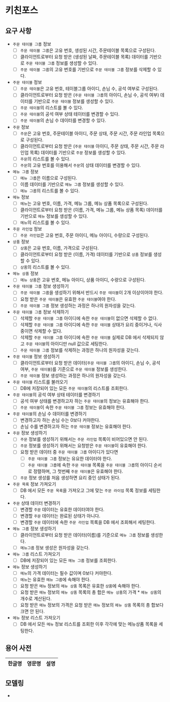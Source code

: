 # 키친포스

## 요구 사항

- `주문 테이블 그룹` 정보
    - [ ] `주문 테이블 그룹`은 고유 번호, 생성된 시간, 주문테이블 목록으로 구성된다.
    - [ ] 클라이언트로부터 요청 받은 (생성된 날짜, 주문테이블 목록) 데이터를 기반으로 `주문 테이블 그룹` 정보를 생성할 수 있다.
    - [ ] `주문 테이블 그룹`의 고유 번호를 기반으로 `주문 테이블 그룹` 정보를 삭제할 수 있다.

- `주문 테이블` 정보
    - [ ] `주문 테이블`은 고유 번호, 테이블그룹 아이디, 손님 수, 공석 여부로 구성된다.
    - [ ] 클라이언트로부터 요청 받은 (`주문 테이블 그룹`의 아이디, 손님 수, 공석 여부) 데이터를 기반으로 `주문 테이블` 정보를 생성할 수 있다.
    - [ ] `주문 테이블`의 리스트를 볼 수 있다.
    - [ ] `주문 테이블`의 공석 여부 상태 테이터를 변경할 수 있다.
    - [ ] `주문 테이블`의 손님 수 데이터를 변경할 수 있다.

- `주문` 정보
    - [ ] `주문`은 고유 번호, 주문테이블 아이디, 주문 상태, 주문 시간, 주문 라인업 목록으로 구성된다.
    - [ ] 클라이언트로부터 요청 받은 (`주문 테이블` 아이디, 주문 상태, 주문 시간, 주문 라인업 목록) 데이터를 기반으로 `주문` 정보를 생성할 수 있다.
    - [ ] `주문`의 리스트를 볼 수 있다.
    - [ ] `주문`의 고유 번호를 이용해서 `주문`의 상태 데이터를 변경할 수 있다.

- `메뉴 그룹` 정보
    - [ ] `메뉴 그룹`은 이름으로 구성된다.
    - [ ] 이름 데이터를 기반으로 `메뉴 그룹` 정보를 생성할 수 있다.
    - [ ] `메뉴 그룹`의 리스트를 볼 수 있다.
   
- `메뉴` 정보
    - [ ] `메뉴`는 고유 번호, 이름, 가격, 메뉴 그룹, 메뉴 상품 목록으로 구성된다.
    - [ ] 클라이언트로부터 요청 받은 (이름, 가격, 메뉴 그룹, 메뉴 상품 목록) 데이터를 기반으로 `메뉴` 정보를 생성할 수 있다.
    - [ ] `메뉴`의 리스트를 볼 수 있다.

- `주문 라인업` 정보
    - [ ] `주문 라인업`은 고유 번호, 주문 아이디, 메뉴 아이디, 수량으로 구성된다.

- `상품` 정보
    - [ ] `상품`은 고유 번호, 이름, 가격으로 구성된다.
    - [ ] 클라이언트로부터 요청 받은 (이름, 가격) 데이터를 기반으로 `상품` 정보를 생성할 수 있다.
    - [ ] `상품`의 리스트를 볼 수 있다.

- `메뉴 상품` 정보
    - [ ] `메뉴 상품`은 고유 번호, 메뉴 아이디, 상품 아이디, 수량으로 구성된다.
    
- `주문 테이블 그룹` 정보 생성하기
    - [ ] `주문 테이블 그룹`을 생성하기 위해서 반드시 `주문 테이블`이 2개 이상이어야 한다.
    - [ ] 요청 받은 `주문 테이블`은 유효한 `주문 테이블`여야 한다.
    - [ ] `주문 테이블 그룹` 정보 생성하는 과정은 하나의 원자성을 갖는다.

- `주문 테이블 그룹` 정보 삭제하기
    - [ ] 삭제할 `주문 테이블 그룹` 아이디에 속한 `주문 테이블`이 없으면 삭제할 수 없다.
    - [ ] 삭제할 `주문 테이블 그룹` 아이디에 속한 `주문 테이블` 상태가 요리 중이거나, 식사 중이면 삭제할 수 없다.
    - [ ] 삭제할 `주문 테이블 그룹` 아이디에 속한 `주문 테이블` 실제로 DB 에서 삭제되지 않고 `주문 테이블`의 아이디만 null 값으로 세팅한다.
    - [ ] `주문 테이블 그룹` 정보를 삭제하는 과정은 하나의 원자성을 갖는다.

- `주문 테이블` 정보 생성하기
    - [ ] 클라이언트로부터 요청 받은 데이터(`주문 테이블 그룹`의 아이디, 손님 수, 공석 여부, `주문 테이블`)를 기준으로 `주문 테이블` 정보를 생성한다.
    - [ ] `주문 테이블` 정보 생성하는 과정은 하나의 원자성을 갖는다.

- `주문 테이블` 리스트를 불러오기
    - [ ] DB에 저장되어 있는 모든 `주문 테이블`의 리스트를 조회한다.
    
- `주문 테이블`의 공석 여부 상태 테이터를 변경하기
    - [ ] 공석 여부 상태를 변경하고자 하는 `주문 테이블`의 정보는 유효해야 한다.
    - [ ] `주문 테이블`이 속한 `주문 테이블 그룹` 정보는 유효해야 한다.
   
- `주문 테이블`의 손님 수 데이터를 변경하기
    - [ ] 변경하고자 하는 손님 수는 0보다 커야한다.
    - [ ] 손님 수를 변경하고자 하는 `주문 테이블` 정보는 유효해야 한다.

- `주문` 정보 생성하기
    - [ ] `주문` 정보를 생성하기 위해서는 `주문 라인업` 목록이 비어있으면 안 된다.
    - [ ] `주문` 정보를 생성하기 위해서는 요청받은 `주문 테이블`이 유효해야 한다.
    - [ ] 요청 받은 데이터 중 `주문 테이블 그룹` 아이디가 있다면 
        - [ ] `주문 테이블 그룹` 정보는 유요한 데이터야 한다.
        - [ ] `주문 테이블 그룹`에 속한 `주문 테이블` 목록을 `주문 테이블 그룹`의 아이디 순서로 정렬하며, 그 첫번째 `주문 테이블`은 유효해야 한다.
    - [ ] `주문` 정보 생성를 처음 생성하면 요리 중인 상태가 된다.
    
- `주문 목록` 정보 가져오기
    - [ ] DB 에서 모든 `주문 목록`을 가져오고 그에 맞는 `주문 라이업` 목록 정보를 세팅한다.
    
- `주문` 상태 데이터 변경하기
    - [ ] 변경할 `주문` 데이터는 유효한 데이터여야 한다.
    - [ ] 변경할 `주문` 데이터는 완료된 상태가 아니다.
    - [ ] 변경할 `주문` 데이터에 속한 `주문 라인업` 목록을 DB 에서 조회해서 세팅한다.

- `메뉴 그룹` 정보 생성하기
    - [ ] 클라이언트로부터 요청 받은 데이터(이름)를 기준으로 `메뉴 그룹` 정보를 생성한다.
    - [ ] `메뉴그룹` 정보 생성은 원자성을 갖는다.

- `메뉴 그룹` 리스트 가져오기
    - [ ] DB에 저장되어 있는 모든 `메뉴 그룹` 정보를 조회한다.
    
- `메뉴` 정보 생성하기
    - [ ] `메뉴`의 가격 데이터는 필수 값이며 0보다 커야한다.
    - [ ] `메뉴`는 유효한 `메뉴 그룹`에 속해야 한다.
    - [ ] 요청 받은 `메뉴` 정보의 `메뉴 상품` 목록은 유효한 `상품`에 속해야 한다.
    - [ ] 요청 받은 `메뉴` 정보의 `메뉴 상품` 목록의 총 합은 `메뉴 상품`의 가격 * `메뉴 상품`의 개수로 계산된다.
    - [ ] 요청 받은 `메뉴` 정보의 가격은 요청 받은 `메뉴` 정보의 `메뉴 상품` 목록의 총 합보다 크면 안 된다.
    
- `메뉴` 정보 리스트 가져오기
    - [ ] DB 에서 모든 `메뉴` 정보 리스트를 조회한 이후 각각에 맞는 메뉴상품 목록을 세팅한다.

## 용어 사전

| 한글명 | 영문명 | 설명 |
| --- | --- | --- |

## 모델링

- 
